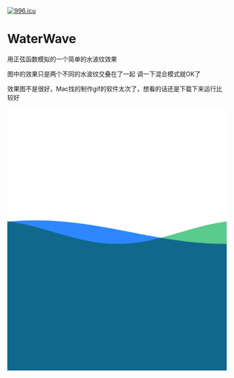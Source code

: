 <a href="https://996.icu"><img src="https://img.shields.io/badge/link-996.icu-red.svg" alt="996.icu" /></a>

# WaterWave
用正弦函数模拟的一个简单的水波纹效果

图中的效果只是两个不同的水波纹交叠在了一起 调一下混合模式就OK了

效果图不是很好，Mac找的制作gif的软件太次了，想看的话还是下载下来运行比较好

![image](https://github.com/RuinRui/WaterWave/blob/master/waterWaveDemo.gif)  
